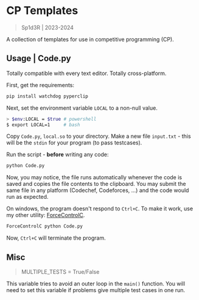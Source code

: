 # CP Templates

> Sp1d3R | 2023-2024

A collection of templates for use in competitive programming (CP).

## Usage | Code.py

Totally compatible with every text editor.
Totally cross-platform.

First, get the requirements:

```bash
pip install watchdog pyperclip
```

Next, set the environment variable `LOCAL` to a non-null value.

```bash
> $env:LOCAL = $true # powershell
$ export LOCAL=1     # bash
```

Copy `Code.py`, `local.so` to your directory.
Make a new file `input.txt` - this will be the `stdin` for your program (to pass testcases).


Run the script - **before** writing any code:

```bash
python Code.py
```

Now, you may notice, the file runs automatically whenever the code is saved and copies the file contents to the clipboard.
You may submit the same file in any platform (Codechef, Codeforces, ...) and the code would run as expected.


On windows, the program doesn't respond to `Ctrl+C`.
To make it work, use my other utility: [ForceControlC](https://github.com/spider2048/Utilities/tree/main/ForceControlC).

```bash
ForceControlC python Code.py
```

Now, `Ctrl+C` will terminate the program.

## Misc

> MULTIPLE_TESTS = True/False

This variable tries to avoid an outer loop in the `main()` function.
You will need to set this variable if problems give multiple test cases in one run.
